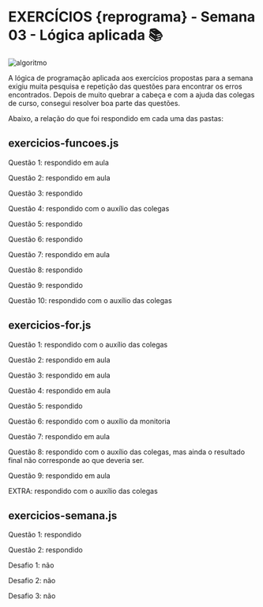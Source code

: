 # EXERCÍCIOS {reprograma} - Semana 03 - Lógica aplicada :books:

![algoritmo](https://www.dellap.com.br/wp-content/uploads/2019/06/algoritmo-1024x576.jpg)

A lógica de programação aplicada aos exercícios propostas para a semana exigiu muita pesquisa e repetição das questões para encontrar os erros encontrados. Depois de muito quebrar a cabeça e com a ajuda das colegas de curso, consegui resolver boa parte das questões.

Abaixo, a relação do que foi respondido em cada uma das pastas:

## exercicios-funcoes.js

Questão 1: respondido em aula

Questão 2: respondido em aula

Questão 3: respondido

Questão 4: respondido com o auxílio das colegas

Questão 5: respondido

Questão 6: respondido

Questão 7: respondido em aula

Questão 8: respondido

Questão 9: respondido

Questão 10: respondido com o auxílio das colegas

## exercicios-for.js

Questão 1: respondido com o auxílio das colegas

Questão 2: respondido em aula

Questão 3: respondido em aula

Questão 4: respondido em aula

Questão 5: respondido

Questão 6: respondido com o auxílio da monitoria

Questão 7: respondido em aula

Questão 8: respondido com o auxílio das colegas, mas ainda o resultado final não corresponde ao que deveria ser.

Questão 9: respondido em aula

EXTRA: respondido com o auxílio das colegas

## exercicios-semana.js

Questão 1: respondido

Questão 2: respondido

Desafio 1: não

Desafio 2: não

Desafio 3: não
